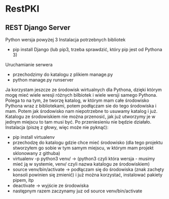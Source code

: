 # RestPKI


## REST Django Server
Python wersja powyżej 3
Instalacja potrzebnych bibliotek
- pip install Django (lub pip3, trzeba sprawdzić, który pip jest od Pythona 3)

Uruchamianie serwera
- przechodzimy do katalogu z plikiem manage.py
- python manage.py runserver

Ja korzystam jeszcze ze środowisk wirtualnych dla Pythona, dzięki którym mogę mieć wiele wresji różnych bilbiotek i wiele wersji samego Pythona.
Polega to na tym, że tworzę katalog, w którym mam całe środowisko Pythona wraz z bibliotekami, potem podłączam sie do tego środowiska i mam.
Potem jak środowisko nam niepotrzebne to usuwamy katalog i już. Katalogu ze środowiskiem nie można przenosić, jak już utworzymy je w jednym miejscu to tam musi być.
Po przeniesieniu nie będzie działało.
Instalacja (piszę z głowy, więc może nie pyknąć):
- pip install virtualenv
- przechodzę do katalogu gdzie chce mieć środowisko (dla tego projektu stworzyłem go sobie w tym samym miejscu, w którym mam projekt sklonowany z githuba)
- virtualenv -p python3 venv/		-> (python3 czyli która wersja - musimy mieć ją w systemie, venv/ czyli nazwa katalogu ze środowiskiem)
- source venv/bin/activate			-> podłączam się do środowiska (znak zachęty konsoli powinien się zmienić) i już można korzystać, instalować pakiety pipem, itp
- deactivate						-> wyjście ze środowiska
- następnym razem zaczynamy juz od source venv/bin/activate

